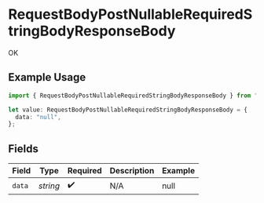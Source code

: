# RequestBodyPostNullableRequiredStringBodyResponseBody

OK

## Example Usage

```typescript
import { RequestBodyPostNullableRequiredStringBodyResponseBody } from "openapi/sdk/models/operations";

let value: RequestBodyPostNullableRequiredStringBodyResponseBody = {
  data: "null",
};
```

## Fields

| Field              | Type               | Required           | Description        | Example            |
| ------------------ | ------------------ | ------------------ | ------------------ | ------------------ |
| `data`             | *string*           | :heavy_check_mark: | N/A                | null               |